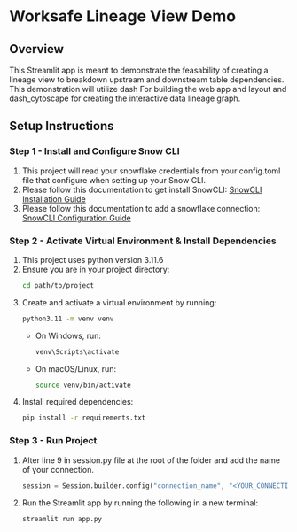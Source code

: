 # Worksafe Lineage View Demo

## Overview

This Streamlit app is meant to demonstrate the feasability of creating a lineage view to breakdown upstream and downstream table dependencies. This demonstration will utilize dash	For building the web app and layout and dash_cytoscape for creating the interactive data lineage graph.


## Setup Instructions

### Step 1 - Install and Configure Snow CLI
1. This project will read your snowflake credentials from your config.toml file that configure when setting up your Snow CLI.
2. Please follow this documentation to get install SnowCLI: [SnowCLI Installation Guide](https://docs.snowflake.com/en/developer-guide/snowflake-cli/installation/installation)
3. Please follow this documentation to add a snowflake connection: [SnowCLI Configuration Guide](https://docs.snowflake.com/en/developer-guide/snowflake-cli/connecting/configure-connections#add-a-connection)

### Step 2 - Activate Virtual Environment & Install Dependencies

1. This project uses python version 3.11.6
2. Ensure you are in your project directory:
   ```bash
   cd path/to/project
   ```
3. Create and activate a virtual environment by running:
   ```bash
   python3.11 -m venv venv
   ```
   - On Windows, run:
     ```bash
     venv\Scripts\activate
     ```
   - On macOS/Linux, run:
     ```bash
     source venv/bin/activate
     ```
4. Install required dependencies:
   ```bash
   pip install -r requirements.txt
   ```

### Step 3 - Run Project

1. Alter line 9 in session.py file at the root of the folder and add the name of your connection.
   ```python
   session = Session.builder.config("connection_name", "<YOUR_CONNECTION_NAME>").create()
   ```

2. Run the Streamlit app by running the following in a new terminal:
   ```bash
   streamlit run app.py
   ```